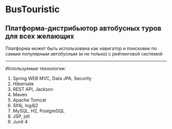 BusTouristic
===
Платформа-дистрибьютор автобусных туров для всех желающих
---
Платформа может быть использована как навигатор и поисковик по самым популярным автобусным (и не только) с рейтинговой системой
***
Используемые технологии:
1. Spring WEB MVC, Data JPA, Security
2. Hibernate
3. REST API, Jackson
4. Maven
5. Apache Tomcat
6. Slf4j, log4j2
7. MySQL, H2, PostgreSQL
8. JSP, jstl
9. Junit 4